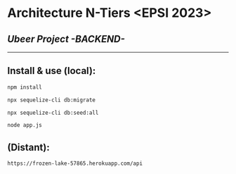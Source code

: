 # Architecture N-Tiers <EPSI 2023>
## _Ubeer Project -BACKEND-_
-------------------------------------

## Install & use (local):

```sh
npm install

npx sequelize-cli db:migrate

npx sequelize-cli db:seed:all

node app.js
```

## (Distant):

```sh
https://frozen-lake-57865.herokuapp.com/api
```

